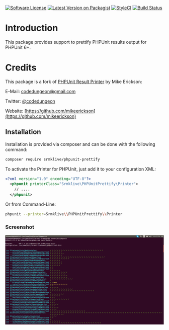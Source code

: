 [![Software License](https://img.shields.io/badge/license-MIT-brightgreen.svg?style=flat-square)](LICENSE.md)
[![Latest Version on Packagist](https://img.shields.io/packagist/v/srmklive/phpunit-prettify.svg?style=flat-square)](https://packagist.org/packages/srmklive/paypal)
[![StyleCI](https://styleci.io/repos/115527266/shield?branch=master)](https://styleci.io/repos/115527266)
[![Build Status](https://travis-ci.org/srmklive/phpunit-prettify.svg?branch=master)](https://travis-ci.org/srmklive/phpunit-prettify)

# Introduction

This package provides support to prettify PHPUnit results output for PHPUnit 6+. 

# Credits

This package is a fork of [PHPUnit Result Printer](https://packagist.org/packages/codedungeon/phpunit-result-printer) by Mike Erickson:

E-Mail: [codedungeon@gmail.com](mailto:codedungeon@gmail.com)

Twitter: [@codedungeon](http://twitter.com/codedungeon)

Website: [https://github.com/mikeerickson](https://github.com/mikeerickson) 

## Installation

Installation is provided via composer and can be done with the following command:

```bash
composer require srmklive/phpunit-prettify
```

To activate the Printer for PHPUnit, just add it to your configuration XML:

  ```xml
  <?xml version="1.0" encoding="UTF-8"?>
    <phpunit printerClass="Srmklive\PHPUnitPrettify\Printer">
      // ....
    </phpunit>
  ```

Or from Command-Line:

  ```bash
  phpunit --printer=Srmklive\\PHPUnitPrettify\\Printer
  ```

### Screenshot

![Screenshot](https://github.com/srmklive/phpunit-prettify/blob/master/sample.png)
